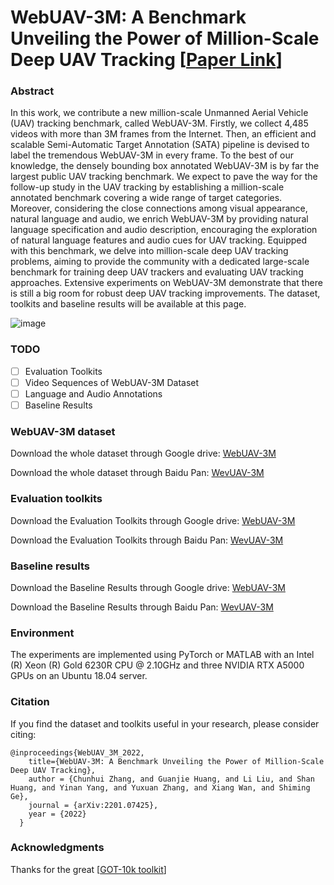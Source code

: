 # WebUAV-3M: A Benchmark Unveiling the Power of Million-Scale Deep UAV Tracking [[Paper Link](https://arxiv.org/abs/2201.07425)]
### Abstract

In this work, we contribute a new million-scale Unmanned Aerial Vehicle (UAV) tracking benchmark, called WebUAV-3M. Firstly, we collect 4,485 videos with more than 3M frames from the Internet. Then, an efficient and scalable Semi-Automatic Target Annotation (SATA) pipeline is devised to label the tremendous WebUAV-3M in every frame. To the best of our knowledge, the densely bounding box annotated WebUAV-3M is by far the largest public UAV tracking benchmark. We expect to pave the way for the follow-up study in the UAV tracking by establishing a million-scale annotated benchmark covering a wide range of target categories. Moreover, considering the close connections among visual appearance, natural language and audio, we enrich WebUAV-3M by providing natural language specification and audio description, encouraging the exploration of natural language features and audio cues for UAV tracking. Equipped with this benchmark, we delve into million-scale deep UAV tracking problems, aiming to provide the community with a dedicated large-scale benchmark for training deep UAV trackers and evaluating UAV tracking approaches. Extensive experiments on WebUAV-3M demonstrate that there is still a big room for robust deep UAV tracking improvements. The dataset, toolkits and baseline results will be available at this page.

![image](https://github.com/983632847/WebUAV-3M/blob/main/imgs/Representative_Videos.png)


### TODO
- [ ] Evaluation Toolkits 
- [ ] Video Sequences of WebUAV-3M Dataset
- [ ] Language and Audio Annotations
- [ ] Baseline Results

### WebUAV-3M dataset

Download the whole dataset through Google drive: [WebUAV-3M](https://drive.google.com/drive/folders/1d3T5_O9wlwpqKPFQq8BIYvKcKtWIA1uD?usp=sharing)

Download the whole dataset through Baidu Pan: [WevUAV-3M](https://github.com/983632847/WebUAV-3M)

### Evaluation toolkits

Download the Evaluation Toolkits through Google drive: [WebUAV-3M](https://drive.google.com/drive/folders/1d3T5_O9wlwpqKPFQq8BIYvKcKtWIA1uD?usp=sharing)

Download the Evaluation Toolkits through Baidu Pan: [WevUAV-3M](https://github.com/983632847/WebUAV-3M)

### Baseline results

Download the Baseline Results through Google drive: [WebUAV-3M](https://drive.google.com/drive/folders/1d3T5_O9wlwpqKPFQq8BIYvKcKtWIA1uD?usp=sharing)

Download the Baseline Results through Baidu Pan: [WevUAV-3M](https://github.com/983632847/WebUAV-3M)


### Environment

The experiments are implemented using PyTorch or MATLAB with an Intel (R) Xeon (R) Gold 6230R CPU @ 2.10GHz and three NVIDIA RTX A5000 GPUs on an Ubuntu 18.04 server.


### Citation

If you find the dataset and toolkits useful in your research, please consider citing:

    @inproceedings{WebUAV_3M_2022,
        title={WebUAV-3M: A Benchmark Unveiling the Power of Million-Scale Deep UAV Tracking},
        author = {Chunhui Zhang, and Guanjie Huang, and Li Liu, and Shan Huang, and Yinan Yang, and Yuxuan Zhang, and Xiang Wan, and Shiming Ge},
        journal = {arXiv:2201.07425},
        year = {2022}
      }


### Acknowledgments
Thanks for the great [[GOT-10k toolkit](https://github.com/got-10k/toolkit)]


